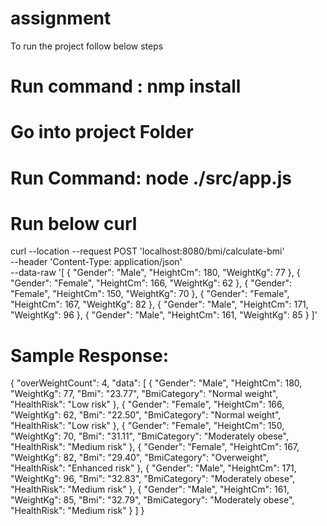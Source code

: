 # assignment
To run the project follow below steps
# Run command : nmp install
# Go into project Folder
# Run Command: node ./src/app.js

# Run below curl
curl --location --request POST 'localhost:8080/bmi/calculate-bmi' \
--header 'Content-Type: application/json' \
--data-raw '[
    {
        "Gender": "Male",
        "HeightCm": 180,
        "WeightKg": 77
    },
    {
        "Gender": "Female",
        "HeightCm": 166,
        "WeightKg": 62
    },
    {
        "Gender": "Female",
        "HeightCm": 150,
        "WeightKg": 70
    },
    {
        "Gender": "Female",
        "HeightCm": 167,
        "WeightKg": 82
    },
    {
        "Gender": "Male",
        "HeightCm": 171,
        "WeightKg": 96
    },
    {
        "Gender": "Male",
        "HeightCm": 161,
        "WeightKg": 85
    }
]'

# Sample Response:
 
{
    "overWeightCount": 4,
    "data": [
        {
            "Gender": "Male",
            "HeightCm": 180,
            "WeightKg": 77,
            "Bmi": "23.77",
            "BmiCategory": "Normal weight",
            "HealthRisk": "Low risk"
        },
        {
            "Gender": "Female",
            "HeightCm": 166,
            "WeightKg": 62,
            "Bmi": "22.50",
            "BmiCategory": "Normal weight",
            "HealthRisk": "Low risk"
        },
        {
            "Gender": "Female",
            "HeightCm": 150,
            "WeightKg": 70,
            "Bmi": "31.11",
            "BmiCategory": "Moderately obese",
            "HealthRisk": "Medium risk"
        },
        {
            "Gender": "Female",
            "HeightCm": 167,
            "WeightKg": 82,
            "Bmi": "29.40",
            "BmiCategory": "Overweight",
            "HealthRisk": "Enhanced risk"
        },
        {
            "Gender": "Male",
            "HeightCm": 171,
            "WeightKg": 96,
            "Bmi": "32.83",
            "BmiCategory": "Moderately obese",
            "HealthRisk": "Medium risk"
        },
        {
            "Gender": "Male",
            "HeightCm": 161,
            "WeightKg": 85,
            "Bmi": "32.79",
            "BmiCategory": "Moderately obese",
            "HealthRisk": "Medium risk"
        }
    ]
}
